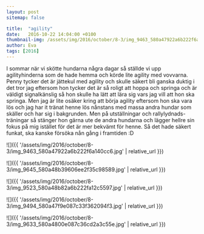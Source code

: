 ```yaml
---
layout: post
sitemap: false

title:  "agility"
date:   2016-10-22 14:04:00 +0100
thumbnail-img: /assets/img/2016/october/8-3/img_9463_580a47922a6b222f6a140cc6.jpg
author: Eva
tags: [2016]
---
```


I sommar när vi skötte hundarna några dagar så ställde vi upp agilityhinderna som de hade hemma och körde lite agility med vovvarna. Penny tycker det är jättekul med agility och skulle säkert bli ganska duktig i det tror jag eftersom hon tycker det är så roligt att hoppa och springa och är väldigt signalkänslig så hon skulle ha lätt att lära sig vars jag vill att hon ska springa. Men jag är lite osäker kring att börja agility eftersom hon ska vara lös och jag har it tränat henne lös nånstans med massa andra hundar som skäller och har sig i bakgrunden. Men på utställningar och rallylydnads-träningar så stänger hon gärna ute de andra hundarna och lägger hellre sin fokus på mig istället för det är mer bekvämt för henne. Så det hade säkert funkat, ska kanske försöka nån gång i framtiden :D

![]({{ '/assets/img/2016/october/8-3/img_9463_580a47922a6b222f6a140cc6.jpg'  | relative_url }})

![]({{ '/assets/img/2016/october/8-3/img_9645_580a48b39606ee2f35c98589.jpg'  | relative_url }})

![]({{ '/assets/img/2016/october/8-3/img_9523_580a48b82a6b222fa12c5597.jpg'  | relative_url }})

![]({{ '/assets/img/2016/october/8-3/img_9494_580a47f9e087c33f362094f3.jpg'  | relative_url }})

![]({{ '/assets/img/2016/october/8-3/img_9633_580a4800e087c36cd2a3c55e.jpg'  | relative_url }})

